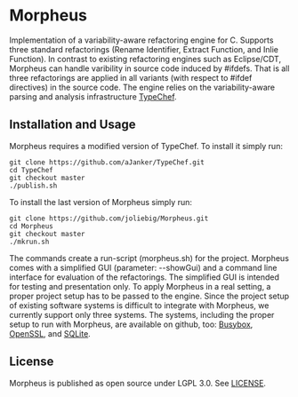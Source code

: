 Morpheus
========

Implementation of a variability-aware refactoring engine for C.
Supports three standard refactorings (Rename Identifier, Extract Function, and Inlie Function).
In contrast to existing refactoring engines such as Eclipse/CDT, Morpheus can handle varibility in source code induced by #ifdefs.
That is all three refactorings are applied in all variants (with respect to #ifdef directives) in the source code.
The engine relies on the variability-aware parsing and analysis infrastructure [TypeChef](https://ckaestne.github.io/TypeChef/).


Installation and Usage
----------------------

Morpheus requires a modified version of TypeChef. To install it simply run:

    git clone https://github.com/aJanker/TypeChef.git
    cd TypeChef
    git checkout master
    ./publish.sh

To install the last version of Morpheus simply run:

    git clone https://github.com/joliebig/Morpheus.git
    cd Morpheus
    git checkout master
    ./mkrun.sh

The commands create a run-script (morpheus.sh) for the project. Morpheus comes with a simplified GUI (parameter: --showGui) and a command line interface for evaluation of the refactorings. The simplified GUI is intended for testing and presentation only. To apply Morpheus in a real setting, a proper project setup has to be passed to the engine. Since the project setup of existing software systems is difficult to integrate with Morpheus, we currently support only three systems. The systems, including the proper setup to run with Morpheus, are available on github, too: [Busybox](https://github.com/aJanker/Morpheus-BusyBoxEvaluation), [OpenSSL](https://github.com/aJanker/Morpheus-OpenSSLEvaluation), and [SQLite](https://github.com/aJanker/Morpheus-SQLiteEvaluation).

License
-------

Morpheus is published as open source under LGPL 3.0. See [LICENSE](LICENSE.md).
